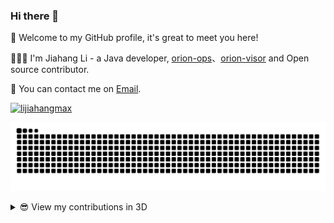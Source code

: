 ### Hi there 👋

🎉 Welcome to my GitHub profile, it's great to meet you here!

👨🏻‍💻 I'm Jiahang Li - a Java developer, [orion-ops](https://github.com/lijiahangmax/orion-ops)、[orion-visor](https://github.com/lijiahangmax/orion-visor) and Open source contributor.

💬 You can contact me on [Email](mailto:ljh1553488six@139.com).

<a href="https://github.com/lijiahangmax"><img src="https://komarev.com/ghpvc/?username=lijiahangmax" alt="lijiahangmax"/></a>

[![GitHub Snake Light](https://raw.githubusercontent.com/lijiahangmax/lijiahangmax/output/github-contribution-grid-snake.svg)](https://github.com/lijiahangmax)

<details>
<summary>😎 View my contributions in 3D</summary>

[![GitHub Green Light](https://raw.githubusercontent.com/lijiahangmax/lijiahangmax/profile-3d-contrib/profile-green-animate.svg)](https://github.com/lijiahangmax)

</details>
